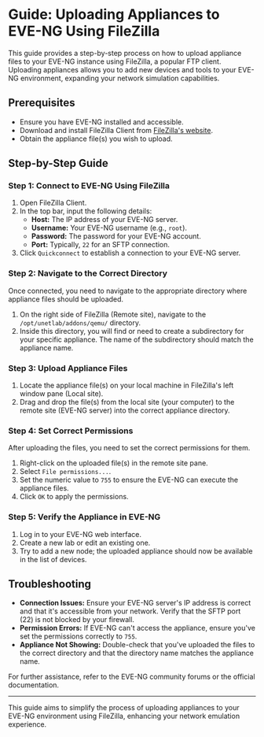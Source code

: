 # Guide: Uploading Appliances to EVE-NG Using FileZilla

This guide provides a step-by-step process on how to upload appliance files to your EVE-NG instance using FileZilla, a popular FTP client. Uploading appliances allows you to add new devices and tools to your EVE-NG environment, expanding your network simulation capabilities.

## Prerequisites

- Ensure you have EVE-NG installed and accessible.
- Download and install FileZilla Client from [FileZilla's website](https://filezilla-project.org/).
- Obtain the appliance file(s) you wish to upload.

## Step-by-Step Guide

### Step 1: Connect to EVE-NG Using FileZilla

1. Open FileZilla Client.
2. In the top bar, input the following details:
   - **Host:** The IP address of your EVE-NG server.
   - **Username:** Your EVE-NG username (e.g., `root`).
   - **Password:** The password for your EVE-NG account.
   - **Port:** Typically, `22` for an SFTP connection.
3. Click `Quickconnect` to establish a connection to your EVE-NG server.

### Step 2: Navigate to the Correct Directory

Once connected, you need to navigate to the appropriate directory where appliance files should be uploaded.

1. On the right side of FileZilla (Remote site), navigate to the `/opt/unetlab/addons/qemu/` directory.
2. Inside this directory, you will find or need to create a subdirectory for your specific appliance. The name of the subdirectory should match the appliance name.

### Step 3: Upload Appliance Files

1. Locate the appliance file(s) on your local machine in FileZilla's left window pane (Local site).
2. Drag and drop the file(s) from the local site (your computer) to the remote site (EVE-NG server) into the correct appliance directory.

### Step 4: Set Correct Permissions

After uploading the files, you need to set the correct permissions for them.

1. Right-click on the uploaded file(s) in the remote site pane.
2. Select `File permissions...`.
3. Set the numeric value to `755` to ensure the EVE-NG can execute the appliance files.
4. Click `OK` to apply the permissions.

### Step 5: Verify the Appliance in EVE-NG

1. Log in to your EVE-NG web interface.
2. Create a new lab or edit an existing one.
3. Try to add a new node; the uploaded appliance should now be available in the list of devices.

## Troubleshooting

- **Connection Issues:** Ensure your EVE-NG server's IP address is correct and that it's accessible from your network. Verify that the SFTP port (22) is not blocked by your firewall.
- **Permission Errors:** If EVE-NG can't access the appliance, ensure you've set the permissions correctly to `755`.
- **Appliance Not Showing:** Double-check that you've uploaded the files to the correct directory and that the directory name matches the appliance name.

For further assistance, refer to the EVE-NG community forums or the official documentation.

---

This guide aims to simplify the process of uploading appliances to your EVE-NG environment using FileZilla, enhancing your network emulation experience.
